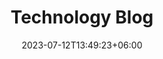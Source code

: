 ---
title: "Technology Blog"
date: 2023-07-12T13:49:23+06:00
draft: false

# meta description
description: "Stay up-to-date with the latest advancements in technology and explore insightful articles on our technology blog. Discover cutting-edge innovations, expert insights, and practical tips for navigating the digital world. Unleash your curiosity and delve into the ever-evolving realm of tech"

# type
type : "blog"
---
